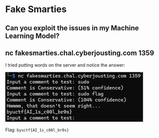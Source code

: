 # Fake Smarties

## Can you exploit the issues in my Machine Learning Model?

## nc fakesmarties.chal.cyberjousting.com 1359

I tried putting words on the server and notice the answer:

![photo](./Photo1.png)

Flag: `byuctf{AI_1s_c00l_br0s}`